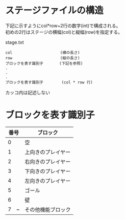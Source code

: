 
# ステージファイルの構造
下記に示すようにcol*row+2行の数字(int)で構成される。  
初めの2行はステージの横幅(col)と縦幅(row)を指定する。

stage.txt
```
col                     (横の長さ)
row                     (縦の長さ)
ブロックを表す識別子       (下記を参照)
.
.
.
ブロックを表す識別子        (col * row 行)
```
カッコ内は記述しない

# ブロックを表す識別子
|番号 |ブロック|
|-|-|
|0|空|
|1|上向きのプレイヤー|
|2|右向きのプレイヤー|
|3|下向きのプレイヤー|
|4|左向きのプレイヤー|
|5|ゴール|
|6|壁|
|7　~|その他機能ブロック|
